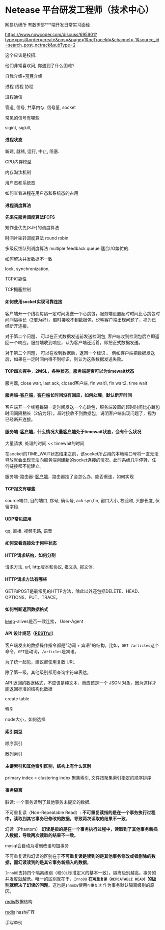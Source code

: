 # Netease 平台研发工程师（技术中心）



网易杭研所 有数BI部***端开发日常实习面经

https://www.nowcoder.com/discuss/695901?type=post&order=create&pos=&page=1&ncTraceId=&channel=-1&source_id=search_post_nctrack&subType=2



这个应该是校招.

他们非常喜欢问, 你遇到了什么困难? 

自我介绍+[项目]()介绍 

进程 线程 协程 

进程通信 

管道, 信号, 共享内存, 信号量, socket

常见的信号有哪些 

sigint, sigkill, 

#### 进程状态 

新建, 就绪, 运行, 中止, 阻塞. 

CPU内存模型 



内存淘汰机制 



用户态和系统态 

如何查看进程在用户态和系统态的占用 



#### 进程调度算法 

**先来先服务调度算法FCFS**

短作业优先(SJF)的调度算法

时间片轮转调度算法 round robin 

多级反馈队列调度算法 multiple feedback queue 适合I/O繁忙的. 



如何解决并发数据不一致 

lock,  synchronization, 



TCP可靠性 





TCP拥塞控制 



#### 如何使用socket实现可靠连接 

客户端开一个线程每隔一定时间发送一个心跳包，服务端设置超时时间比心跳包时间间隔稍长（2倍为好）。超时接收不到数据包，说明客户端出现问题了，视为已经断开连接。

对于第二个问题， 可以在正式数据发送前发送检测包, 客户端收到检测包后立即返回一个响应。服务端收到响应，认为客户端还活着，即把正式数据发送。

对于第二个问题， 可以在收到数据后，返回一个标识 。 例如客户端把数据发送后，如果在一定时间内得不到标识，则认为这条数据发送失败。



#### TCP四次挥手，2MSL，各种状态，服务端是否可以为timewait状态 

服务器,  close wait, last ack,  closed客户端,  fin wait1, fin wait2, time wait 

#### 服务端-[客户端]()，[客户端]()长时间没有回应，如何处理，默认断开时间

 客户端开一个线程每隔一定时间发送一个心跳包，服务端设置的超时时间比心跳包时间间隔稍长（2倍为好）。超时接收不到数据包，说明客户端出现问题了，视为已经断开连接。

#### 服务端-[客户端]()，什么情况大量[客户端]()处于timewait状态，会有什么状况 

大量请求, 处理的时间 << timewait的时间

在socket的TIME_WAIT状态结束之前，该socket所占用的本地端口号将一直无法释放就会出现无法向服务端创建新的socket连接的情况。此时系统几乎停转，任何链接都不能建立。





服务端-路由器-[客户端]()，路由器挂了会怎么办，能否重连，如何实现 







#### TCP报文有哪些 

source端口, 目的端口, 序号, 确认号, ack syn,fin, 窗口大小, 校验和, 头部长度, 保留字段.



#### UDP常见应用 

qq, 直播, 视频电路,  语音

#### 如何查看连接处于何种状态 



#### HTTP请求结构，如何分割 

请求方法,  url, http版本和协议,  报文头, 报文体. 





#### HTTP请求方法有哪些 

GET和POST是最常见的HTTP方法，除此以外还包括DELETE、HEAD、OPTIONS、PUT、TRACE。



#### 如何判断返回数据格式 



[keep]()-alives是否一致连接， User-Agent 



#### API 设计规范（[RESTful](https://www.ruanyifeng.com/blog/2018/10/restful-api-best-practices.html)） 

客户端发出的数据操作指令都是"动词 + 宾语"的结构。比如，`GET /articles`这个命令，`GET`是动词，`/articles`是宾语。

为了统一起见，建议都使用复数 URL

除了第一级，其他级别都用查询字符串表达。

API 返回的数据格式，不应该是纯文本，而应该是一个 JSON 对象，因为这样才能返回标准的结构化数据



create table 



索引 





node大小，如何选择 



#### 索引类型 

顺序索引

散列索引



#### 主键索引和其他索引区别，结构上有什么区别 

primary index = clustering index 聚集索引,   文件按聚集索引指定的顺序排序. 



#### 事务隔离 

脏读: 一个事务读到了其他事务未提交的数据.

不可重复读（Non-Repeatable Read）: **不可重复读指的是在一个事务执行过程中，读取到其它事务已修改的数据，导致两次读取的结果不一致**。

幻读（Phantom） **幻读是指的是在一个事务执行过程中，读取到了其他事务新插入数据，导致两次读取的结果不一致**。

mysql会自动为增删改语句加事务

不可重复读和幻读的区别在于**不可重复读是读到的是其他事务修改或者删除的数据，而幻读读到的是其它事务新插入的数据**。

`InnoDB`支持四个隔离级别（和`SQL`标准定义的基本一致）。隔离级别越高，事务的并发度就越低。唯一的区别就在于，`InnoDB` **在`可重复读（REPEATABLE READ）`的级别就解决了幻读的问题**。这也是`InnoDB`使用`可重复读` 作为事务默认隔离级别的原因。





[redis]()数据结构 

[redis]() hash扩容 

手写单例

